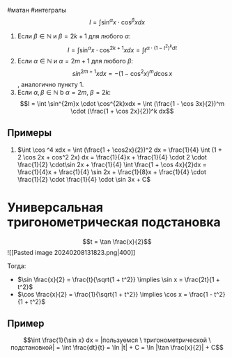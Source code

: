 #матан #интегралы 
$$I = \int \sin^{\alpha}x \cdot \cos^{\beta}x dx$$
1. Если $\beta \in \mathbb{N}$ и $\beta = 2k + 1$ для любого $\alpha$: $$I = \int \sin^{\alpha}x \cdot \cos^{2k + 1}xdx = \int t^{\alpha \cdot (1 - t^2)^k dt}$$
2. Если $\alpha \in \mathbb{N}$ и $\alpha = 2m + 1$ для любого $\beta$: $$sin^{2m + 1}xdx = -(1 - \cos^2x)^m d \cos x$$, аналогично пункту 1.
3. Если $\alpha, \beta \in \mathbb{N}$ b $\alpha = 2m, \ \beta = 2k$: $$I = \int \sin^{2m}x \cdot \cos^{2k}xdx = \int (\frac{1 - \cos 3x}{2})^m \cdot (\frac{1 + \cos 2x}{2})^k dx$$
## Примеры
1. $\int \cos ^4 xdx = \int (\frac{1 + \cos2x}{2})^2 dx = \frac{1}{4} \int (1 + 2 \cos 2x + cos^2 2x) dx = \frac{1}{4}x + \frac{1}{4} \cdot 2 \cdot \frac{1}{2} \cdot\sin 2x + \frac{1}{4} \int \frac{1 + \cos 4x}{2}dx = \frac{1}{4}x + \frac{1}{4} \sin 2x + \frac{1}{8}x + \frac{1}{4} \cdot \frac{1}{2} \cdot \frac{1}{4} \cdot \sin 3x + C$
# Универсальная тригонометрическая подстановка
$$t = \tan \frac{x}{2}$$
![[Pasted image 20240208131823.png|400]]

Тогда:
- $\sin \frac{x}{2} = \frac{t}{\sqrt{1 + t^2}} \implies \sin x = \frac{2t}{1 + t^2}$
- $\cos \frac{x}{2} = \frac{1}{\sqrt{1 + t^2}} \implies \cos x = \frac{1 - t^2}{1 + t^2}$
## Пример
$$\int \frac{1}{\sin x} dx = |пользуемся \ тригонометрической \ подстановкой| = \int \frac{dt}{t} = \ln |t| + C = \ln |\tan \frac{x}{2}| + C$$